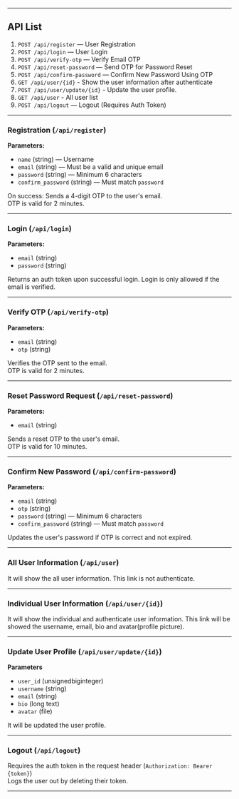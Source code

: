 
---

## API List

1. `POST /api/register` — User Registration
2. `POST /api/login` — User Login
3. `POST /api/verify-otp` — Verify Email OTP
4. `POST /api/reset-password` — Send OTP for Password Reset
5. `POST /api/confirm-password` — Confirm New Password Using OTP
6. `GET /api/user/{id}` - Show the user information after authenticate
7. `POST /api/user/update/{id}` - Update the user profile.
8. `GET /api/user` - All user list
8. `POST /api/logout` — Logout (Requires Auth Token)

---

### Registration (`/api/register`)

**Parameters:**

- `name` (string) — Username
- `email` (string) — Must be a valid and unique email
- `password` (string) — Minimum 6 characters
- `confirm_password` (string) — Must match `password`

On success: Sends a 4-digit OTP to the user's email.  
OTP is valid for 2 minutes.

---

### Login (`/api/login`)

**Parameters:**

- `email` (string)
- `password` (string)

Returns an auth token upon successful login.
Login is only allowed if the email is verified.

---

### Verify OTP (`/api/verify-otp`)

**Parameters:**

- `email` (string)
- `otp` (string)

Verifies the OTP sent to the email.  
OTP is valid for 2 minutes.

---

###  Reset Password Request (`/api/reset-password`)

**Parameters:**

- `email` (string)

Sends a reset OTP to the user's email.   
OTP is valid for 10 minutes.

---

### Confirm New Password (`/api/confirm-password`)

**Parameters:**

- `email` (string)
- `otp` (string)
- `password` (string) — Minimum 6 characters
- `confirm_password` (string) — Must match `password`

Updates the user's password if OTP is correct and not expired.

---

### All User Information (`/api/user`)
It will show the all user information. This link is not authenticate. 

---
### Individual User Information (`/api/user/{id}`)

It will show the individual and authenticate user information. This link will be showed the username, email, bio and avatar(profile picture).

---
### Update User Profile (`/api/user/update/{id}`)

**Parameters**

- `user_id` (unsignedbiginteger)
- `username` (string)
- `email` (string)
- `bio` (long text)
- `avatar` (file)

It will be updated the user profile.

---

### Logout (`/api/logout`)

Requires the auth token in the request header (`Authorization: Bearer {token}`)  
Logs the user out by deleting their token.

---
